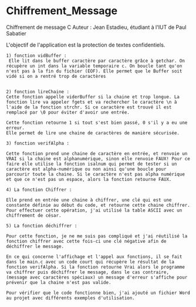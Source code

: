 # Chiffrement_Message

Chiffrement de message C
Auteur : Jean Estadieu, étudiant à l'IUT de Paul Sabatier

L'objectif de l'application est la protection de textes confidentiels. 

    1) fonction vidBuffer :
     Elle lit dans le buffer caractère par caractère grâce à getchar. On récupère un int dans la variable temporaire c. On boucle tant qu'on n'est pas à la fin du fichier (EOF). Elle permet que le Buffer soit vidé si on a rentré trop de caractères


    2) fonction lireChaine : 
    Cette fonction appelle viderBuffer si la chaine et trop longue. La fonction lire va appeler fgets et va rechercher le caractère \n à l'aide de la fonction strchr. Si ce caractère est trouvé il est remplacé par \0 pour éviter d'avoir une entrée. 

    Cette fonction retourne 1 si tout s'est bien passé, 0 s'il y a eu une erreur. 
    Elle permet de lire une chaine de caractères de manière sécurisée.

    3) fonction verifAlpha :

    Cette fonction prend une chaine de caractère en entrée, et renvoie un VRAI si la chaine est alphanumérique, sinon elle renvoie FAUX! Pour ce faire elle utilise la fonction isalnum qui permet de tester si un caractère est alpha-numérique ou non ainsi qu'une boucle pour parcourir toute la chaine. Si le caractère n'est pas alpha numérique et que ce n'est pas un espace, alors la fonction retourne FAUX. 

    4) La fonction Chiffrer : 

    Elle prend en entrée une chaine à chiffrer, une clé qui est une constante définie au début du code, et retourne cette chaine chiffrer. Pour effectuer cette opération, j'ai utilisé la table ASCII avec un chiffrement de césar.

    5) La fonction déchiffrer :

    Pour cette fonction, je ne me suis pas compliqué et j'ai réutilisé la fonction chiffrer avec cette fois-ci une clé négative afin de déchiffrer le message. 

    En ce qui concerne l'affichage et l'appel aux fonctions, il se fait dans le main.c avec un code court qui récupère le résultat de la fonction verifAlpha. Si la fonction retourne Vrai alors le programme va chiffrer puis déchiffrer le message, dans le cas contraire, (message avec caractères spéciaux) un message d'erreur s'affiche pour prévenir que la chaine n'est pas valide. 

    Pour vérifier que le code fonctionne bien, j'ai ajouté un fichier Word au projet avec différents exemples d'utilisation. 


